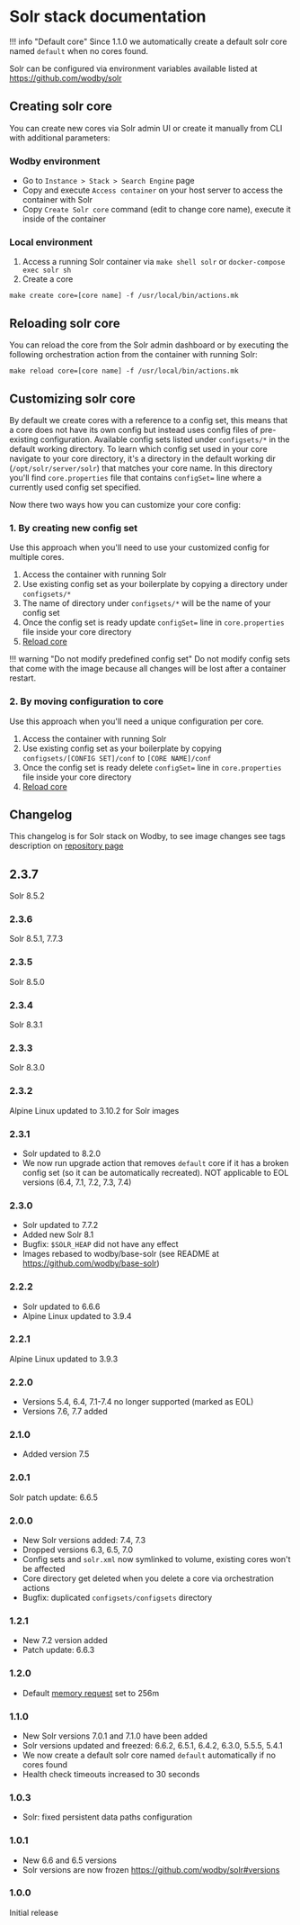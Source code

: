 # Solr stack documentation

!!! info "Default core" 
    Since 1.1.0 we automatically create a default solr core named `default` when no cores found.

Solr can be configured via environment variables available listed at https://github.com/wodby/solr

## Creating solr core

You can create new cores via Solr admin UI or create it manually from CLI with additional parameters:

### Wodby environment

* Go to `Instance > Stack > Search Engine` page
* Copy and execute `Access container` on your host server to access the container with Solr
* Copy `Create Solr core` command (edit to change core name), execute it inside of the container

### Local environment

1. Access a running Solr container via `make shell solr` or `docker-compose exec solr sh`
2. Create a core
```shell
make create core=[core name] -f /usr/local/bin/actions.mk
```

## Reloading solr core

You can reload the core from the Solr admin dashboard or by executing the following orchestration action from the container with running Solr:
```shell
make reload core=[core name] -f /usr/local/bin/actions.mk
```  

## Customizing solr core

By default we create cores with a reference to a config set, this means that a core does not have its own config but instead uses config files of pre-existing configuration. Available config sets listed under `configsets/*` in the default working directory. To learn which config set used in your core navigate to your core directory, it's a directory in the default working dir (`/opt/solr/server/solr`) that matches your core name. In this directory you'll find `core.properties` file that contains `configSet=` line where a currently used config set specified.

Now there two ways how you can customize your core config:

### 1. By creating new config set

Use this approach when you'll need to use your customized config for multiple cores. 

1. Access the container with running Solr
2. Use existing config set as your boilerplate by copying a directory under `configsets/*`
3. The name of directory under `configsets/*` will be the name of your config set
4. Once the config set is ready update `configSet=` line in `core.properties` file inside your core directory
5. [Reload core](#reloading-solr-core)

!!! warning "Do not modify predefined config set"
    Do not modify config sets that come with the image because all changes will be lost after a container restart.

### 2. By moving configuration to core

Use this approach when you'll need a unique configuration per core. 

1. Access the container with running Solr
2. Use existing config set as your boilerplate by copying `configsets/[CONFIG SET]/conf` to `[CORE NAME]/conf`
3. Once the config set is ready delete `configSet=` line in `core.properties` file inside your core directory
4. [Reload core](#reloading-solr-core)

## Changelog

This changelog is for Solr stack on Wodby, to see image changes see tags description on [repository page](https://github.com/wodby/solr/releases)

## 2.3.7

Solr 8.5.2

### 2.3.6

Solr 8.5.1, 7.7.3

### 2.3.5

Solr 8.5.0 

### 2.3.4

Solr 8.3.1

### 2.3.3

Solr 8.3.0

### 2.3.2

Alpine Linux updated to 3.10.2 for Solr images

### 2.3.1

- Solr updated to 8.2.0
- We now run upgrade action that removes `default` core if it has a broken config set (so it can be automatically recreated). NOT applicable to EOL versions (6.4, 7.1, 7.2, 7.3, 7.4)

### 2.3.0

- Solr updated to 7.7.2
- Added new Solr 8.1 
- Bugfix: `$SOLR_HEAP` did not have any effect
- Images rebased to wodby/base-solr (see README at https://github.com/wodby/base-solr)

### 2.2.2

- Solr updated to 6.6.6
- Alpine Linux updated to 3.9.4

### 2.2.1

Alpine Linux updated to 3.9.3

### 2.2.0

- Versions 5.4, 6.4, 7.1-7.4 no longer supported (marked as EOL)
- Versions 7.6, 7.7 added     

### 2.1.0

* Added version 7.5

### 2.0.1

Solr patch update: 6.6.5

### 2.0.0

* New Solr versions added: 7.4, 7.3 
* Dropped versions 6.3, 6.5, 7.0 
* Config sets and `solr.xml` now symlinked to volume, existing cores won't be affected
* Core directory get deleted when you delete a core via orchestration actions
* Bugfix: duplicated `configsets/configsets` directory

### 1.2.1

* New 7.2 version added
* Patch update: 6.6.3

### 1.2.0

* Default [memory request](../config.md#resources) set to 256m

### 1.1.0

* New Solr versions 7.0.1 and 7.1.0 have been added
* Solr versions updated and freezed: 6.6.2, 6.5.1, 6.4.2, 6.3.0, 5.5.5, 5.4.1
* We now create a default solr core named `default` automatically if no cores found
* Health check timeouts increased to 30 seconds

### 1.0.3

* Solr: fixed persistent data paths configuration

### 1.0.1

* New 6.6 and 6.5 versions
* Solr versions are now frozen https://github.com/wodby/solr#versions

### 1.0.0

Initial release
